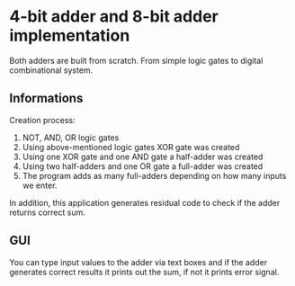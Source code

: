 # 4-bit adder and 8-bit adder implementation

Both adders are built from scratch. From simple logic gates to digital combinational system. 

## Informations

Creation process:
1. NOT, AND, OR logic gates
2. Using above-mentioned logic gates XOR gate was created
3. Using one XOR gate and one AND gate a half-adder was created
4. Using two half-adders and one OR gate a full-adder was created
5. The program adds as many full-adders depending on how many inputs we enter.

In addition, this application generates residual code to check if the adder returns correct sum. 

## GUI
You can type input values to the adder via text boxes and if the adder generates correct results it prints out the sum, if not it prints error signal.


